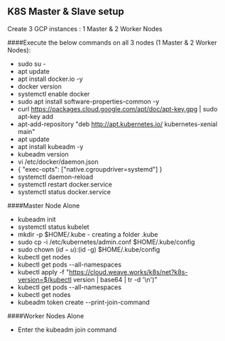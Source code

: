 ## K8S Master & Slave setup
Create 3 GCP instances : 1 Master & 2 Worker Nodes

####Execute the below commands on all 3 nodes (1 Master & 2 Worker Nodes):
- sudo su -
- apt update
- apt install docker.io -y
- docker version
- systemctl enable docker
- sudo apt install software-properties-common -y
- curl https://packages.cloud.google.com/apt/doc/apt-key.gpg | sudo apt-key add
- apt-add-repository "deb http://apt.kubernetes.io/ kubernetes-xenial main"
- apt update
- apt install kubeadm -y
- kubeadm version
- vi /etc/docker/daemon.json
- {
    "exec-opts": ["native.cgroupdriver=systemd"]
   }
- systemctl daemon-reload
- systemctl restart docker.service
- systemctl status docker.service

####Master Node Alone
- kubeadm init
- systemctl status kubelet
- mkdir -p $HOME/.kube - creating a folder .kube 
- sudo cp -i /etc/kubernetes/admin.conf $HOME/.kube/config
- sudo chown $(id -u):$(id -g) $HOME/.kube/config
- kubectl get nodes
- kubectl get pods --all-namespaces
- kubectl apply -f "https://cloud.weave.works/k8s/net?k8s-version=$(kubectl version | base64 | tr -d '\n')"
- kubectl get pods --all-namespaces
- kubectl get nodes
- kubeadm token create --print-join-command

####Worker Nodes Alone
- Enter the kubeadm join command

